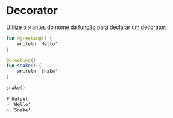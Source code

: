 # Decorator

Utilize o `@` antes do nome da função para declarar um decorator:

```kotlin
fun @greeting() {
    writeln 'Hello'
}
```

```kotlin
@greeting()
fun snake() {
    writeln 'Snake'
}

snake()

# Output
> 'Hello'
> 'Snake'
```

